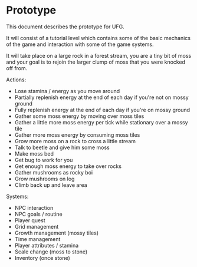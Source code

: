 # Prototype

This document describes the prototype for UFG.

It will consist of a tutorial level which contains some of the basic mechanics
of the game and interaction with some of the game systems.

It will take place on a large rock in a forest stream, you are a tiny bit of
moss and your goal is to rejoin the larger clump of moss that you were knocked
off from.

Actions:

* Lose stamina / energy as you move around
* Partially replenish energy at the end of each day if you're not on mossy ground
* Fully replenish energy at the end of each day if you're on mossy ground
* Gather some moss energy by moving over moss tiles
* Gather a little more moss energy per tick while stationary over a mossy tile
* Gather more moss energy by consuming moss tiles
* Grow more moss on a rock to cross a little stream
* Talk to beetle and give him some moss
* Make moss bed
* Get bug to work for you
* Get enough moss energy to take over rocks
* Gather mushrooms as rocky boi
* Grow mushrooms on log
* Climb back up and leave area

Systems:
* NPC interaction
* NPC goals / routine
* Player quest
* Grid management
* Growth management (mossy tiles)
* Time management
* Player attributes / stamina
* Scale change (moss to stone)
* Inventory (once stone)

